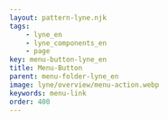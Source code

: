 ```yaml
---
layout: pattern-lyne.njk
tags: 
    - lyne_en
    - lyne_components_en
    - page
key: menu-button-lyne_en
title: Menu-Button
parent: menu-folder-lyne_en
image: lyne/overview/menu-action.webp
keywords: menu-link
order: 400
---
```

